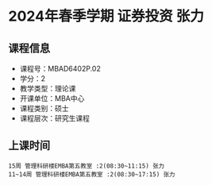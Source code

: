 # 2024年春季学期 证券投资 张力






## 课程信息

- 课程号：MBAD6402P.02
- 学分：2
- 教学类型：理论课
- 开课单位：MBA中心
- 课程类别：硕士
- 课程层次：研究生课程

## 上课时间

```
15周 管理科研楼EMBA第五教室 :2(08:30~11:15) 张力
11~14周 管理科研楼EMBA第五教室 :2(08:30~17:15) 张力
```

